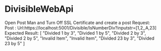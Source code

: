 # DivisibleWebApi
Open Post Man and Turn Off SSL Certificate and create a post Request:
Post :
Url:https://localhost:5001/Divisible/IsNumberDiv?inputstr=[1,2,,A,23]
Expected Result:
[
    "Divided 1 by 3",
    "Divided 1 by 5",
    "Divided 2 by 3",
    "Divided 2 by 5",
    "Invalid Item",
    "Invalid Item",
    "Divided 23 by 3",
    "Divided 23 by 5"
]
